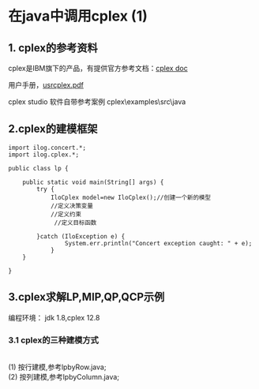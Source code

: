 # 在java中调用cplex (1)
## 1. cplex的参考资料
cplex是IBM旗下的产品，有提供官方参考文档：[cplex doc](https://www.ibm.com/docs/en/icos/12.8.0.0?topic=cplex) 

用户手册，[usrcplex.pdf](https://www.ibm.com/docs/en/SSSA5P_12.8.0/ilog.odms.studio.help/pdf/usrcplex.pdf)

cplex studio 软件自带参考案例  cplex\examples\src\java 
## 2.cplex的建模框架
```
import ilog.concert.*;
import ilog.cplex.*;

public class lp {

	public static void main(String[] args) {
		try {
			IloCplex model=new IloCplex();//创建一个新的模型
			//定义决策变量
			//定义约束
			 //定义目标函数
			
		}catch (IloException e) {
				System.err.println("Concert exception caught: " + e);
			}
	}

}
```
## 3.cplex求解LP,MIP,QP,QCP示例
编程环境： jdk 1.8,cplex 12.8
### 3.1 cplex的三种建模方式
<br>(1) 按行建模,参考lpbyRow.java;</br>
(2) 按列建模,参考lpbyColumn.java;


